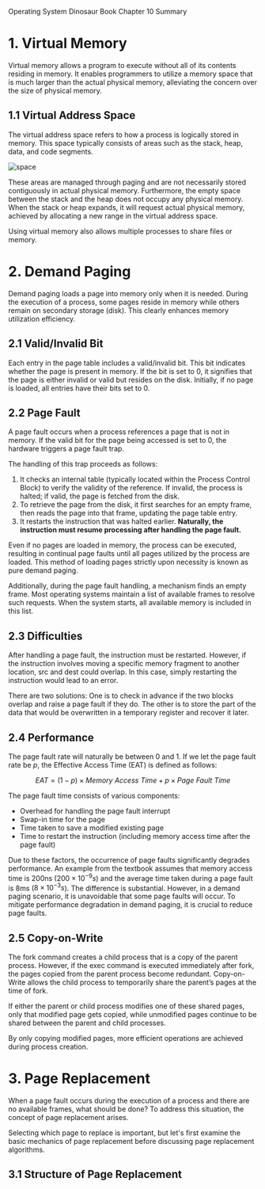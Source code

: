 Operating System Dinosaur Book Chapter 10 Summary

# 1. Virtual Memory

Virtual memory allows a program to execute without all of its contents residing in memory. It enables programmers to utilize a memory space that is much larger than the actual physical memory, alleviating the concern over the size of physical memory.

## 1.1 Virtual Address Space

The virtual address space refers to how a process is logically stored in memory. This space typically consists of areas such as the stack, heap, data, and code segments.

![space](./space.png)

These areas are managed through paging and are not necessarily stored contiguously in actual physical memory. Furthermore, the empty space between the stack and the heap does not occupy any physical memory. When the stack or heap expands, it will request actual physical memory, achieved by allocating a new range in the virtual address space.

Using virtual memory also allows multiple processes to share files or memory.

# 2. Demand Paging

Demand paging loads a page into memory only when it is needed. During the execution of a process, some pages reside in memory while others remain on secondary storage (disk). This clearly enhances memory utilization efficiency.

## 2.1 Valid/Invalid Bit

Each entry in the page table includes a valid/invalid bit. This bit indicates whether the page is present in memory. If the bit is set to 0, it signifies that the page is either invalid or valid but resides on the disk. Initially, if no page is loaded, all entries have their bits set to 0.

## 2.2 Page Fault

A page fault occurs when a process references a page that is not in memory. If the valid bit for the page being accessed is set to 0, the hardware triggers a page fault trap.

The handling of this trap proceeds as follows:

1. It checks an internal table (typically located within the Process Control Block) to verify the validity of the reference. If invalid, the process is halted; if valid, the page is fetched from the disk.
2. To retrieve the page from the disk, it first searches for an empty frame, then reads the page into that frame, updating the page table entry.
3. It restarts the instruction that was halted earlier. **Naturally, the instruction must resume processing after handling the page fault.**

Even if no pages are loaded in memory, the process can be executed, resulting in continual page faults until all pages utilized by the process are loaded. This method of loading pages strictly upon necessity is known as pure demand paging.

Additionally, during the page fault handling, a mechanism finds an empty frame. Most operating systems maintain a list of available frames to resolve such requests. When the system starts, all available memory is included in this list.

## 2.3 Difficulties

After handling a page fault, the instruction must be restarted. However, if the instruction involves moving a specific memory fragment to another location, src and dest could overlap. In this case, simply restarting the instruction would lead to an error.

There are two solutions: One is to check in advance if the two blocks overlap and raise a page fault if they do. The other is to store the part of the data that would be overwritten in a temporary register and recover it later.

## 2.4 Performance

The page fault rate will naturally be between 0 and 1. If we let the page fault rate be $p$, the Effective Access Time (EAT) is defined as follows:

$$EAT = (1-p) \times Memory \ Access \ Time + p \times Page \ Fault \ Time$$

The page fault time consists of various components:

- Overhead for handling the page fault interrupt
- Swap-in time for the page
- Time taken to save a modified existing page
- Time to restart the instruction (including memory access time after the page fault)

Due to these factors, the occurrence of page faults significantly degrades performance. An example from the textbook assumes that memory access time is 200ns ($200 \times 10^{-9}s$) and the average time taken during a page fault is 8ms ($8 \times 10^{-3}s$). The difference is substantial. However, in a demand paging scenario, it is unavoidable that some page faults will occur. To mitigate performance degradation in demand paging, it is crucial to reduce page faults.

## 2.5 Copy-on-Write

The fork command creates a child process that is a copy of the parent process. However, if the exec command is executed immediately after fork, the pages copied from the parent process become redundant. Copy-on-Write allows the child process to temporarily share the parent’s pages at the time of fork.

If either the parent or child process modifies one of these shared pages, only that modified page gets copied, while unmodified pages continue to be shared between the parent and child processes.

By only copying modified pages, more efficient operations are achieved during process creation.

# 3. Page Replacement

When a page fault occurs during the execution of a process and there are no available frames, what should be done? To address this situation, the concept of page replacement arises.

Selecting which page to replace is important, but let's first examine the basic mechanics of page replacement before discussing page replacement algorithms.

## 3.1 Structure of Page Replacement